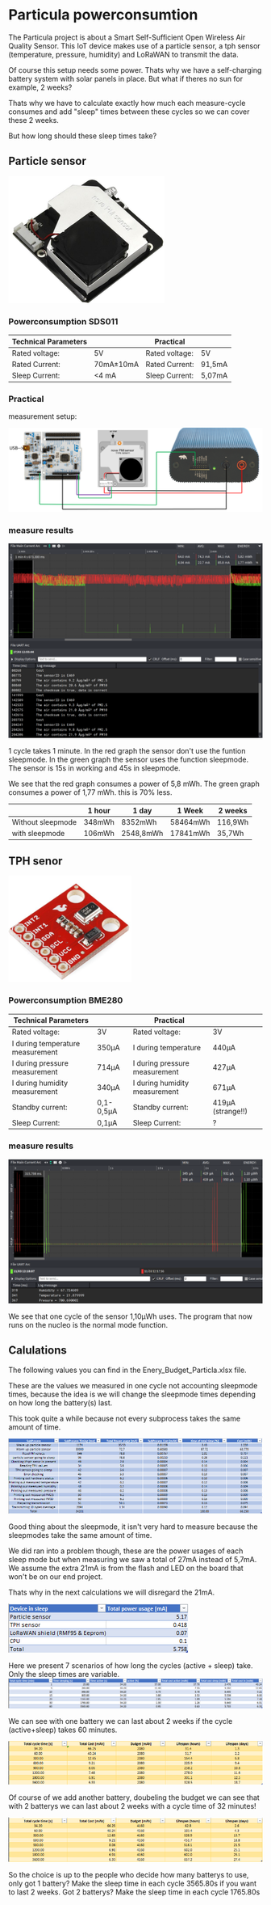 # Particula powerconsumtion
The Particula project is about a Smart Self-Sufficient Open Wireless Air Quality Sensor. This IoT device makes use of a particle sensor, a tph sensor (temperature, pressure, humidity) and LoRaWAN to transmit the data.

Of course this setup needs some power. Thats why we have a self-charging battery system with solar panels in place. But what if theres no sun for example, 2 weeks?

Thats why we have to calculate exactly how much each measure-cycle consumes and add "sleep" times between these cycles so we can cover these 2 weeks.

But how long should these sleep times take?

## Particle sensor

![](img/particleSensor.png)

### Powerconsumption SDS011

|Technical Parameters   |   |Practical   |   |
|---|---|---|---|
|Rated voltage:   |5V   |Rated voltage:   |5V   |   |
|Rated Current:   |70mA±10mA  |Rated Current:   |91,5mA   |   |
|Sleep Current:   |<4 mA   |Sleep Current:   |5,07mA   |   |



### Practical

measurement setup:

![](./img/practicalParticleSenor.PNG)

### measure results

![](img/INandOUTsleep.png )

1 cycle takes 1 minute. In the red graph the sensor don't use the funtion sleepmode. In the green graph the sensor uses the function sleepmode. The sensor is 15s in working and 45s in sleepmode.

We see that the red graph consumes a power of 5,8 mWh.
The green graph consumes a power of 1,77 mWh. this is 70% less.

|   |1 hour   |1 day   |1 Week   |2 weeks   |
|---|---|---|---|---|
|Without sleepmode   |348mWh|8352mWh|58464mWh|116,9Wh|
|with sleepmode   |106mWh|2548,8mWh|17841mWh|35,7Wh|


## TPH senor

![](./img/BME280.PNG)

### Powerconsumption BME280

|Technical Parameters   |   |Practical   |   |
|---|---|---|---|
|Rated voltage:   |3V   |Rated voltage:   |3V   |
|I during  temperature measurement   |350µA |I during temperature   |440µA   |
|I during pressure measurement   |714µA |I during pressure measurement   |427µA   |
|I during humidity measurement   |340µA |I during humidity measurement   |671µA   |
|Standby current:   |0,1-0,5µA |Standby current:   |419µA (strange!!)   |
|Sleep Current:   |0,1µA  |Sleep Current:   |?  |

### measure results

![](img/BME280Powerconsumtion.png)

We see that one cycle of the sensor 1,10µWh uses.
The program that now runs on the nucleo is the normal mode function. 

## Calulations

The following values you can find in the Enery_Budget_Particla.xlsx file.

These are the values we measured in one cycle not accounting sleepmode times, because the idea is we will change the sleepmode times depending on how long the battery(s) last.

This took quite a while because not every subprocess takes the same amount of time.

![](img/measurement_cycle.png)

Good thing about the sleepmode, it isn't very hard to measure because the sleepmodes take the same amount of time.

We did ran into a problem though, these are the power usages of each sleep mode but when measuring we saw a total of 27mA instead of 5,7mA. We assume the extra 21mA is from the flash and LED on the board that won't be on our end project.

Thats why in the next calculations we will disregard the 21mA.

![](img/Sleep_mode_values.png)

Here we present 7 scenarios of how long the cycles (active +  sleep) take. Only the sleep times are variable.
![](img/7_scenerios.png)

We can see with one battery we can last about 2 weeks if the cycle (active+sleep) takes 60 minutes.

![](img/1_battery.png)

Of course of we add another battery, doubeling the budget we can see that with 2 batterys we can last about 2 weeks with a cycle time of 32 minutes!

![](img/2_batterys.png)

So the choice is up to the people who decide how many batterys to use, only got 1 battery? Make the sleep time in each cycle 3565.80s if you want to last 2 weeks. Got 2 batterys?  Make the sleep time in each cycle 1765.80s





